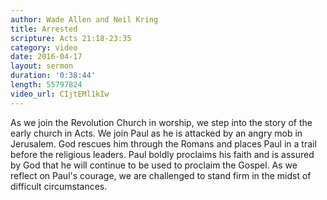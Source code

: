 ```yaml
---
author: Wade Allen and Neil Kring
title: Arrested
scripture: Acts 21:18-23:35
category: video
date: 2016-04-17
layout: sermon
duration: '0:38:44' 
length: 55797824
video_url: CIjtEMl1kIw
---
```


As we join the Revolution Church in worship, we step into the story of the early church in Acts. We join Paul as he is attacked by an angry mob in Jerusalem. God rescues him through the Romans and places Paul in a trail before the religious leaders. Paul boldly proclaims his faith and is assured by God that he will continue to be used to proclaim the Gospel. As we reflect on Paul's courage, we are challenged to stand firm in the midst of difficult circumstances.

